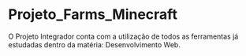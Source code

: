 # Projeto_Farms_Minecraft

O Projeto Integrador conta com a utilização de todos as ferramentas já estudadas dentro da matéria: Desenvolvimento Web.
